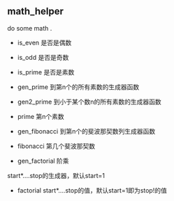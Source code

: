 ## math_helper
do some math .

- is_even
是否是偶数

- is_odd
是否是奇数

- is_prime
是否是素数

- gen_prime
到第n个的所有素数的生成器函数

- gen2_prime
到小于某个数n的所有素数的生成器函数

- prime
第n个素数

- gen_fibonacci
到第n个的斐波那契数列生成器函数


- fibonacci
第几个斐波那契数

- gen_factorial
阶乘

start*....stop的生成器，默认start=1

- factorial
start*....stop的值，默认start=1即为stop!的值